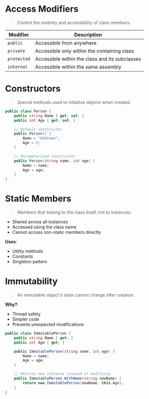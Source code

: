 # Access Modifiers

> Control the visibility and accessibility of class members.

| Modifier | Description |
|----------|-------------|
| `public` | Accessible from anywhere |
| `private` | Accessible only within the containing class |
| `protected` | Accessible within the class and its subclasses |
| `internal` | Accessible within the same assembly |

# Constructors

> Special methods used to initialize objects when created.

```csharp
public class Person {
    public string Name { get; set; }
    public int Age { get; set; }

    // Default constructor
    public Person() {
        Name = "Unknown";
        Age = 0;
    }

    // Parameterized constructor
    public Person(string name, int age) {
        Name = name;
        Age = age;
    }
}
```

# Static Members

> Members that belong to the class itself, not to instances.

- Shared across all instances
- Accessed using the class name
- Cannot access non-static members directly

**Uses**:
- Utility methods
- Constants
- Singleton pattern

# Immutability

> An immutable object's state cannot change after creation.

**Why?**:
- Thread safety
- Simpler code
- Prevents unexpected modifications

```csharp
public class ImmutablePerson {
    public string Name { get; }
    public int Age { get; }

    public ImmutablePerson(string name, int age) {
        Name = name;
        Age = age;
    }

    // Returns new instance instead of modifying
    public ImmutablePerson WithName(string newName) {
        return new ImmutablePerson(newName, this.Age);
    }
}
```
